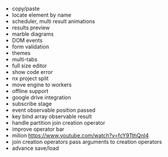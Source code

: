 -   copy/paste
-   locate element by name
-   scheduler, multi result animations
-   results preview
-   marble diagrams
-   DOM events
-   form validation
-   themes
-   multi-tabs
-   full size editor
-   show code error
-   nx project split
-   move engine to workers
-   offline support
-   google drive integration
-   subscribe stage
-   event observable position passed
-   key bind array observable result
-   handle partition join creation operator
-   improve operator bar
-   milion https://www.youtube.com/watch?v=fcY9TthQnI4
-   join creation operators pass arguments to creation operators
-   advance save/load